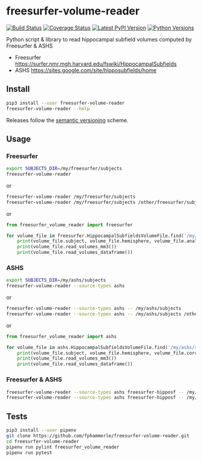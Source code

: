 # freesurfer-volume-reader

[![Build Status](https://travis-ci.org/fphammerle/freesurfer-volume-reader.svg?branch=master)](https://travis-ci.org/fphammerle/freesurfer-volume-reader)
[![Coverage Status](https://coveralls.io/repos/github/fphammerle/freesurfer-volume-reader/badge.svg?branch=master)](https://coveralls.io/github/fphammerle/freesurfer-volume-reader?branch=master)
[![Latest PyPI Version](https://img.shields.io/pypi/v/freesurfer-volume-reader.svg)](https://pypi.org/project/freesurfer-volume-reader/#history)
[![Python Versions](https://img.shields.io/pypi/pyversions/freesurfer-volume-reader.svg)](https://pypi.org/project/freesurfer-volume-reader/)

Python script & library to
read hippocampal subfield volumes computed by Freesurfer & ASHS

* Freesurfer https://surfer.nmr.mgh.harvard.edu/fswiki/HippocampalSubfields
* ASHS https://sites.google.com/site/hipposubfields/home

## Install

```sh
pip3 install --user freesurfer-volume-reader
freesurfer-volume-reader --help
```

Releases follow the [semantic versioning](https://semver.org/) scheme. 

## Usage

### Freesurfer

```sh
export SUBJECTS_DIR=/my/freesurfer/subjects
freesurfer-volume-reader
```

or

```sh
freesurfer-volume-reader /my/freesurfer/subjects
freesurfer-volume-reader /my/freesurfer/subjects /other/freesurfer/subjects
```

or

```python
from freesurfer_volume_reader import freesurfer

for volume_file in freesurfer.HippocampalSubfieldsVolumeFile.find('/my/freesurfer/subjects'):
    print(volume_file.subject, volume_file.hemisphere, volume_file.analysis_id)
    print(volume_file.read_volumes_mm3())
    print(volume_file.read_volumes_dataframe())
```

### ASHS

```sh
export SUBJECTS_DIR=/my/ashs/subjects
freesurfer-volume-reader --source-types ashs
```

or

```sh
freesurfer-volume-reader --source-types ashs -- /my/ashs/subjects
freesurfer-volume-reader --source-types ashs -- /my/ashs/subjects /other/ashs/subjects
```

or

```python
from freesurfer_volume_reader import ashs

for volume_file in ashs.HippocampalSubfieldsVolumeFile.find('/my/ashs/subjects'):
    print(volume_file.subject, volume_file.hemisphere, volume_file.correction)
    print(volume_file.read_volumes_mm3())
    print(volume_file.read_volumes_dataframe())
```

### Freesurfer & ASHS

```sh
freesurfer-volume-reader --source-types ashs freesurfer-hipposf -- /my/subjects
freesurfer-volume-reader --source-types ashs freesurfer-hipposf -- /my/ashs/subjects /my/freesurfer/subjects /other/subjects
```

## Tests

```sh
pip3 install --user pipenv
git clone https://github.com/fphammerle/freesurfer-volume-reader.git
cd freesurfer-volume-reader
pipenv run pylint freesurfer_volume_reader
pipenv run pytest
```

